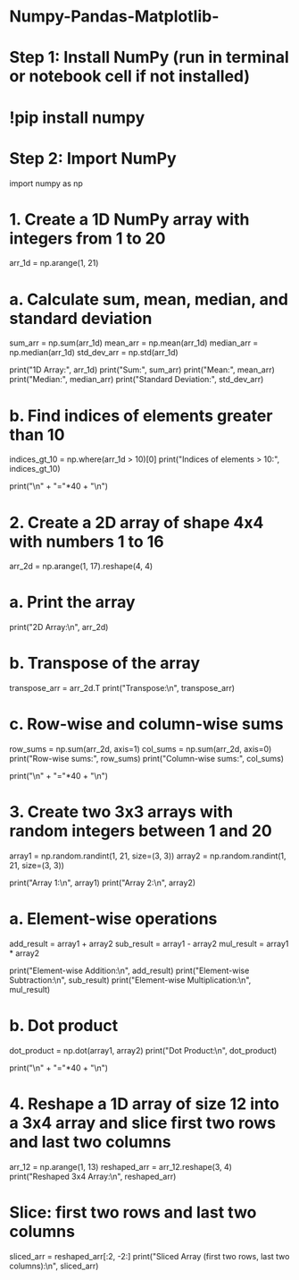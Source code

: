 # Numpy-Pandas-Matplotlib-
# Step 1: Install NumPy (run in terminal or notebook cell if not installed)
# !pip install numpy

# Step 2: Import NumPy
import numpy as np

# 1. Create a 1D NumPy array with integers from 1 to 20
arr_1d = np.arange(1, 21)

# a. Calculate sum, mean, median, and standard deviation
sum_arr = np.sum(arr_1d)
mean_arr = np.mean(arr_1d)
median_arr = np.median(arr_1d)
std_dev_arr = np.std(arr_1d)

print("1D Array:", arr_1d)
print("Sum:", sum_arr)
print("Mean:", mean_arr)
print("Median:", median_arr)
print("Standard Deviation:", std_dev_arr)

# b. Find indices of elements greater than 10
indices_gt_10 = np.where(arr_1d > 10)[0]
print("Indices of elements > 10:", indices_gt_10)

print("\n" + "="*40 + "\n")

# 2. Create a 2D array of shape 4x4 with numbers 1 to 16
arr_2d = np.arange(1, 17).reshape(4, 4)

# a. Print the array
print("2D Array:\n", arr_2d)

# b. Transpose of the array
transpose_arr = arr_2d.T
print("Transpose:\n", transpose_arr)

# c. Row-wise and column-wise sums
row_sums = np.sum(arr_2d, axis=1)
col_sums = np.sum(arr_2d, axis=0)
print("Row-wise sums:", row_sums)
print("Column-wise sums:", col_sums)

print("\n" + "="*40 + "\n")

# 3. Create two 3x3 arrays with random integers between 1 and 20
array1 = np.random.randint(1, 21, size=(3, 3))
array2 = np.random.randint(1, 21, size=(3, 3))

print("Array 1:\n", array1)
print("Array 2:\n", array2)

# a. Element-wise operations
add_result = array1 + array2
sub_result = array1 - array2
mul_result = array1 * array2

print("Element-wise Addition:\n", add_result)
print("Element-wise Subtraction:\n", sub_result)
print("Element-wise Multiplication:\n", mul_result)

# b. Dot product
dot_product = np.dot(array1, array2)
print("Dot Product:\n", dot_product)

print("\n" + "="*40 + "\n")

# 4. Reshape a 1D array of size 12 into a 3x4 array and slice first two rows and last two columns
arr_12 = np.arange(1, 13)
reshaped_arr = arr_12.reshape(3, 4)
print("Reshaped 3x4 Array:\n", reshaped_arr)

# Slice: first two rows and last two columns
sliced_arr = reshaped_arr[:2, -2:]
print("Sliced Array (first two rows, last two columns):\n", sliced_arr)
